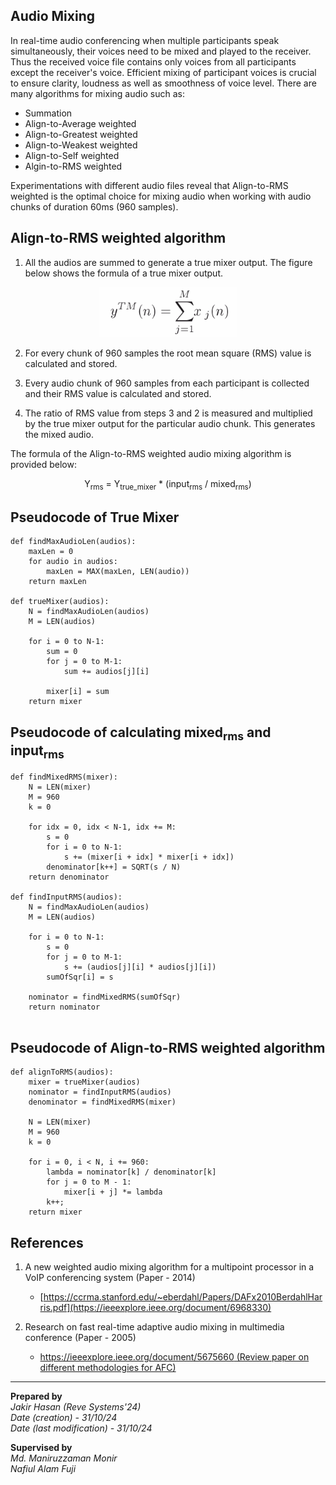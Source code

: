 ## Audio Mixing

In real-time audio conferencing when multiple participants speak simultaneously, their voices need to be mixed and played to the receiver. Thus the received voice file contains only voices from all participants except the receiver's voice. Efficient mixing of participant voices is crucial to ensure clarity, loudness as well as smoothness of voice level. There are many algorithms for mixing audio such as:
* Summation
* Align-to-Average weighted
* Align-to-Greatest weighted
* Align-to-Weakest weighted
* Align-to-Self weighted
* Algin-to-RMS weighted

Experimentations with different audio files reveal that Align-to-RMS weighted is the optimal choice for mixing audio when working with audio chunks of duration 60ms (960 samples).

## Align-to-RMS weighted algorithm
1. All the audios are summed to generate a true mixer output. The figure below shows the formula of a true mixer output.
<p align="center">
    <img src="images/true_mixer.png" alt="Project Logo" width="220" height="80">
</p>

2. For every chunk of 960 samples the root mean square (RMS) value is calculated and stored.

3. Every audio chunk of 960 samples from each participant is collected and their RMS value is calculated and stored.

4. The ratio of RMS value from steps 3 and 2 is measured and multiplied by the true mixer output for the particular audio chunk. This generates the mixed audio.

The formula of the Align-to-RMS weighted audio mixing algorithm is provided below:

<div align="center">
    Y<sub>rms</sub> = Y<sub>true_mixer</sub> * (input<sub>rms</sub> / mixed<sub>rms</sub>)
</div>


## Pseudocode of True Mixer
    
```
def findMaxAudioLen(audios):
    maxLen = 0
    for audio in audios:
        maxLen = MAX(maxLen, LEN(audio))
    return maxLen

def trueMixer(audios):
    N = findMaxAudioLen(audios)
    M = LEN(audios)

    for i = 0 to N-1:
        sum = 0
        for j = 0 to M-1:
            sum += audios[j][i]

        mixer[i] = sum
    return mixer
```

## Pseudocode of calculating mixed<sub>rms</sub> and input<sub>rms</sub>

```
def findMixedRMS(mixer):
    N = LEN(mixer)
    M = 960
    k = 0

    for idx = 0, idx < N-1, idx += M:
        s = 0
        for i = 0 to N-1:
            s += (mixer[i + idx] * mixer[i + idx])
        denominator[k++] = SQRT(s / N)
    return denominator

def findInputRMS(audios):
    N = findMaxAudioLen(audios)
    M = LEN(audios)
    
    for i = 0 to N-1:
        s = 0
        for j = 0 to M-1:
            s += (audios[j][i] * audios[j][i])
        sumOfSqr[i] = s

    nominator = findMixedRMS(sumOfSqr)
    return nominator


```

## Pseudocode of Align-to-RMS weighted algorithm

```
def alignToRMS(audios):
    mixer = trueMixer(audios)
    nominator = findInputRMS(audios)
    denominator = findMixedRMS(mixer)

    N = LEN(mixer)
    M = 960
    k = 0

    for i = 0, i < N, i += 960:
        lambda = nominator[k] / denominator[k]
        for j = 0 to M - 1:
            mixer[i + j] *= lambda
        k++;
    return mixer

```

## References
1. A new weighted audio mixing algorithm for a multipoint processor in a VoIP conferencing system (Paper - 2014)
      * [https://ccrma.stanford.edu/~eberdahl/Papers/DAFx2010BerdahlHarris.pdf](https://ieeexplore.ieee.org/document/6968330)

2. Research on fast real-time adaptive audio mixing in multimedia conference (Paper - 2005)
      * [https://ieeexplore.ieee.org/document/5675660 (Review paper on different methodologies for AFC)](https://www.researchgate.net/publication/225398617_Research_on_fast_real-time_adaptive_audio_mixing_in_multimedia_conference) 

---
**Prepared by**<br>
*Jakir Hasan (Reve Systems'24)*<br>
*Date (creation) - 31/10/24*<br>
*Date (last modification) - 31/10/24*<br>


**Supervised by**<br>
*Md. Maniruzzaman Monir*<br>
*Nafiul Alam Fuji*<br>


